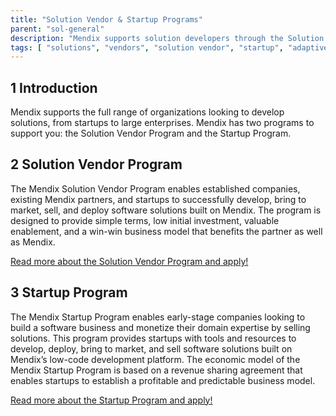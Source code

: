 ```yaml
---
title: "Solution Vendor & Startup Programs"
parent: "sol-general"
description: "Mendix supports solution developers through the Solution Vendor and Startup Programs"
tags: [ "solutions", "vendors", "solution vendor", "startup", "adaptive solutions", "prescriptive solutions" ]
---
```


## 1 Introduction

Mendix supports the full range of organizations looking to develop solutions, from startups to large enterprises. Mendix has two programs to support you: the Solution Vendor Program and the Startup Program.

## 2 Solution Vendor Program

The Mendix Solution Vendor Program enables established companies, existing Mendix partners, and startups to successfully develop, bring to market, sell, and deploy software solutions built on Mendix. The program is designed to provide simple terms, low initial investment, valuable enablement, and a win-win business model that benefits the partner as well as Mendix.

[Read more about the Solution Vendor Program and apply!](https://www.mendix.com/marketplace-vendor-program/solutions/)

## 3 Startup Program

The Mendix Startup Program enables early-stage companies looking to build a software business and monetize their domain expertise by selling solutions. This program provides startups with tools and resources to develop, deploy, bring to market, and sell software solutions built on Mendix’s low-code development platform. The economic model of the Mendix Startup Program is based on a revenue sharing agreement that enables startups to establish a profitable and predictable business model.

[Read more about the Startup Program and apply!](https://www.mendix.com/startup-program/)
